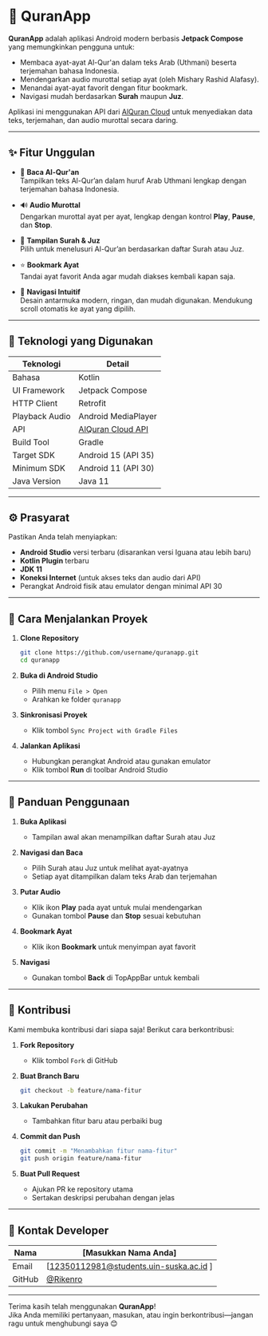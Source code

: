 # 📖 QuranApp

**QuranApp** adalah aplikasi Android modern berbasis **Jetpack Compose** yang memungkinkan pengguna untuk:

- Membaca ayat-ayat Al-Qur'an dalam teks Arab (Uthmani) beserta terjemahan bahasa Indonesia.
- Mendengarkan audio murottal setiap ayat (oleh Mishary Rashid Alafasy).
- Menandai ayat-ayat favorit dengan fitur bookmark.
- Navigasi mudah berdasarkan **Surah** maupun **Juz**.

Aplikasi ini menggunakan API dari [AlQuran Cloud](https://alquran.cloud) untuk menyediakan data teks, terjemahan, dan audio murottal secara daring.

---

## ✨ Fitur Unggulan

- 📘 **Baca Al-Qur'an**  
  Tampilkan teks Al-Qur’an dalam huruf Arab Uthmani lengkap dengan terjemahan bahasa Indonesia.

- 🔊 **Audio Murottal**  
  Dengarkan murottal ayat per ayat, lengkap dengan kontrol **Play**, **Pause**, dan **Stop**.

- 📂 **Tampilan Surah & Juz**  
  Pilih untuk menelusuri Al-Qur’an berdasarkan daftar Surah atau Juz.

- ⭐ **Bookmark Ayat**  
  Tandai ayat favorit Anda agar mudah diakses kembali kapan saja.

- 🚀 **Navigasi Intuitif**  
  Desain antarmuka modern, ringan, dan mudah digunakan. Mendukung scroll otomatis ke ayat yang dipilih.

---

## 🔪 Teknologi yang Digunakan

| Teknologi         | Detail                                   |
|-------------------|------------------------------------------|
| Bahasa            | Kotlin                                   |
| UI Framework      | Jetpack Compose                          |
| HTTP Client       | Retrofit                                 |
| Playback Audio    | Android MediaPlayer                      |
| API               | [AlQuran Cloud API](https://api.alquran.cloud/v1/) |
| Build Tool        | Gradle                                   |
| Target SDK        | Android 15 (API 35)                      |
| Minimum SDK       | Android 11 (API 30)                      |
| Java Version      | Java 11                                  |

---

## ⚙️ Prasyarat

Pastikan Anda telah menyiapkan:

- **Android Studio** versi terbaru (disarankan versi Iguana atau lebih baru)
- **Kotlin Plugin** terbaru
- **JDK 11**
- **Koneksi Internet** (untuk akses teks dan audio dari API)
- Perangkat Android fisik atau emulator dengan minimal API 30

---

## 🚀 Cara Menjalankan Proyek

1. **Clone Repository**
   ```bash
   git clone https://github.com/username/quranapp.git
   cd quranapp
   ```

2. **Buka di Android Studio**
   - Pilih menu `File > Open`
   - Arahkan ke folder `quranapp`

3. **Sinkronisasi Proyek**
   - Klik tombol `Sync Project with Gradle Files`

4. **Jalankan Aplikasi**
   - Hubungkan perangkat Android atau gunakan emulator
   - Klik tombol **Run** di toolbar Android Studio

---

## 🧱 Panduan Penggunaan

1. **Buka Aplikasi**
   - Tampilan awal akan menampilkan daftar Surah atau Juz

2. **Navigasi dan Baca**
   - Pilih Surah atau Juz untuk melihat ayat-ayatnya
   - Setiap ayat ditampilkan dalam teks Arab dan terjemahan

3. **Putar Audio**
   - Klik ikon **Play** pada ayat untuk mulai mendengarkan
   - Gunakan tombol **Pause** dan **Stop** sesuai kebutuhan

4. **Bookmark Ayat**
   - Klik ikon **Bookmark** untuk menyimpan ayat favorit

5. **Navigasi**
   - Gunakan tombol **Back** di TopAppBar untuk kembali

---

## 🤝 Kontribusi

Kami membuka kontribusi dari siapa saja! Berikut cara berkontribusi:

1. **Fork Repository**
   - Klik tombol `Fork` di GitHub

2. **Buat Branch Baru**
   ```bash
   git checkout -b feature/nama-fitur
   ```

3. **Lakukan Perubahan**
   - Tambahkan fitur baru atau perbaiki bug

4. **Commit dan Push**
   ```bash
   git commit -m "Menambahkan fitur nama-fitur"
   git push origin feature/nama-fitur
   ```

5. **Buat Pull Request**
   - Ajukan PR ke repository utama
   - Sertakan deskripsi perubahan dengan jelas

---

## 👤 Kontak Developer

| Nama     | [Masukkan Nama Anda]                   |
|----------|----------------------------------------|
| Email    | [12350112981@students.uin-suska.ac.id ]                  |
| GitHub   | [@Rikenro](https://github.com/Rikenro) |

---

Terima kasih telah menggunakan **QuranApp**!  
Jika Anda memiliki pertanyaan, masukan, atau ingin berkontribusi—jangan ragu untuk menghubungi saya 😊


